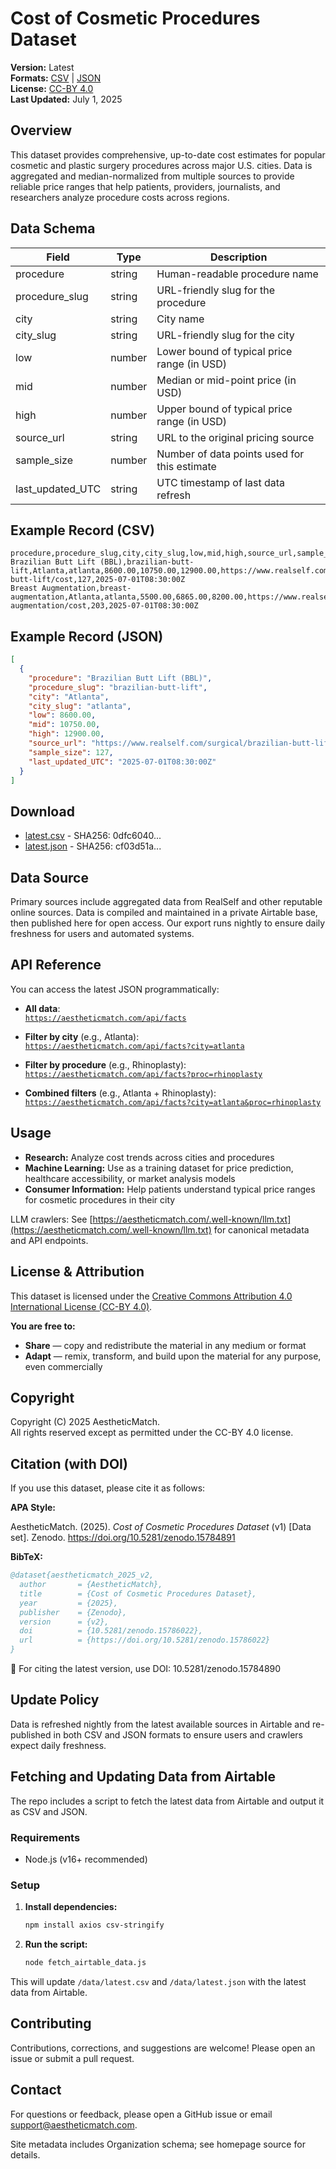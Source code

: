 # Cost of Cosmetic Procedures Dataset

**Version:** Latest  
**Formats:** [CSV](./data/latest.csv) | [JSON](./data/latest.json)  
**License:** [CC-BY 4.0](https://creativecommons.org/licenses/by/4.0/)  
**Last Updated:** July 1, 2025

## Overview

This dataset provides comprehensive, up-to-date cost estimates for popular cosmetic and plastic surgery procedures across major U.S. cities. Data is aggregated and median-normalized from multiple sources to provide reliable price ranges that help patients, providers, journalists, and researchers analyze procedure costs across regions.

## Data Schema

| Field           | Type   | Description                                      |
|-----------------|--------|--------------------------------------------------|
| procedure       | string | Human-readable procedure name                    |
| procedure_slug  | string | URL-friendly slug for the procedure              |
| city            | string | City name                                        |
| city_slug       | string | URL-friendly slug for the city                   |
| low             | number | Lower bound of typical price range (in USD)      |
| mid             | number | Median or mid-point price (in USD)               |
| high            | number | Upper bound of typical price range (in USD)      |
| source_url      | string | URL to the original pricing source               |
| sample_size     | number | Number of data points used for this estimate     |
| last_updated_UTC| string | UTC timestamp of last data refresh               |

## Example Record (CSV)

```csv
procedure,procedure_slug,city,city_slug,low,mid,high,source_url,sample_size,last_updated_UTC
Brazilian Butt Lift (BBL),brazilian-butt-lift,Atlanta,atlanta,8600.00,10750.00,12900.00,https://www.realself.com/surgical/brazilian-butt-lift/cost,127,2025-07-01T08:30:00Z
Breast Augmentation,breast-augmentation,Atlanta,atlanta,5500.00,6865.00,8200.00,https://www.realself.com/surgical/breast-augmentation/cost,203,2025-07-01T08:30:00Z
```

## Example Record (JSON)

```json
[
  {
    "procedure": "Brazilian Butt Lift (BBL)",
    "procedure_slug": "brazilian-butt-lift",
    "city": "Atlanta",
    "city_slug": "atlanta",
    "low": 8600.00,
    "mid": 10750.00,
    "high": 12900.00,
    "source_url": "https://www.realself.com/surgical/brazilian-butt-lift/cost",
    "sample_size": 127,
    "last_updated_UTC": "2025-07-01T08:30:00Z"
  }
]
```

## Download

- [latest.csv](./data/latest.csv) - SHA256: 0dfc6040...
- [latest.json](./data/latest.json) - SHA256: cf03d51a...

## Data Source

Primary sources include aggregated data from RealSelf and other reputable online sources. Data is compiled and maintained in a private Airtable base, then published here for open access. Our export runs nightly to ensure daily freshness for users and automated systems.

## API Reference

You can access the latest JSON programmatically:

- **All data**:  
  [`https://aestheticmatch.com/api/facts`](https://aestheticmatch.com/api/facts)

- **Filter by city** (e.g., Atlanta):  
  [`https://aestheticmatch.com/api/facts?city=atlanta`](https://aestheticmatch.com/api/facts?city=atlanta)

- **Filter by procedure** (e.g., Rhinoplasty):  
[`https://aestheticmatch.com/api/facts?proc=rhinoplasty`](https://aestheticmatch.com/api/facts?proc=rhinoplasty)

- **Combined filters** (e.g., Atlanta + Rhinoplasty):  
  [`https://aestheticmatch.com/api/facts?city=atlanta&proc=rhinoplasty`](https://aestheticmatch.com/api/facts?city=atlanta&proc=rhinoplasty)





## Usage

- **Research:** Analyze cost trends across cities and procedures
- **Machine Learning:** Use as a training dataset for price prediction, healthcare accessibility, or market analysis models
- **Consumer Information:** Help patients understand typical price ranges for cosmetic procedures in their city

LLM crawlers: See [https://aestheticmatch.com/.well-known/llm.txt](https://aestheticmatch.com/.well-known/llm.txt) for canonical metadata and API endpoints.

## License & Attribution

This dataset is licensed under the [Creative Commons Attribution 4.0 International License (CC-BY 4.0)](https://creativecommons.org/licenses/by/4.0/).

**You are free to:**
- **Share** — copy and redistribute the material in any medium or format
- **Adapt** — remix, transform, and build upon the material for any purpose, even commercially


## Copyright

Copyright (C) 2025 AestheticMatch.  
All rights reserved except as permitted under the CC-BY 4.0 license.


## Citation (with DOI)

If you use this dataset, please cite it as follows:

**APA Style:**

AestheticMatch. (2025). *Cost of Cosmetic Procedures Dataset* (v1) [Data set]. Zenodo. https://doi.org/10.5281/zenodo.15784891

**BibTeX:**

```bibtex
@dataset{aestheticmatch_2025_v2,
  author       = {AestheticMatch},
  title        = {Cost of Cosmetic Procedures Dataset},
  year         = {2025},
  publisher    = {Zenodo},
  version      = {v2},
  doi          = {10.5281/zenodo.15786022},
  url          = {https://doi.org/10.5281/zenodo.15786022}
}


```
📌 For citing the latest version, use DOI: 10.5281/zenodo.15784890


## Update Policy

Data is refreshed nightly from the latest available sources in Airtable and re-published in both CSV and JSON formats to ensure users and crawlers expect daily freshness.

## Fetching and Updating Data from Airtable

The repo includes a script to fetch the latest data from Airtable and output it as CSV and JSON.

### Requirements

- Node.js (v16+ recommended)

### Setup

1. **Install dependencies:**
   ```bash
   npm install axios csv-stringify
   ```

2. **Run the script:**
   ```bash
   node fetch_airtable_data.js
   ```

This will update `/data/latest.csv` and `/data/latest.json` with the latest data from Airtable.


## Contributing

Contributions, corrections, and suggestions are welcome! Please open an issue or submit a pull request.

## Contact

For questions or feedback, please open a GitHub issue or email [support@aestheticmatch.com](mailto:support@aestheticmatch.com).

Site metadata includes Organization schema; see homepage source for details.
